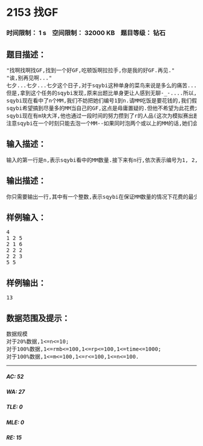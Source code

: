 # 2153 找GF   
### 时间限制： 1 s&nbsp;&nbsp;&nbsp;&nbsp;空间限制： 32000 KB&nbsp;&nbsp;&nbsp;&nbsp;题目等级： 钻石  
## 题目描述：  

<pre>
"找啊找啊找GF,找到一个好GF,吃顿饭啊拉拉手,你是我的好GF.再见."  
"诶,别再见啊..."  
七夕...七夕...七夕这个日子,对于sqybi这种单身的菜鸟来说是多么的痛苦...虽然他听着这首叫做"找啊找啊找GF"的歌,他还是很痛苦.为了避免这种痛苦,sqybi决定要给自己找点事情干.他去找到了七夕模拟赛的负责人zmc MM,让她给自己一个出题的任务.经过几天的死缠烂打,zmc MM终于同意了.  
但是,拿到这个任务的sqybi发现,原来出题比单身更让人感到无聊-_-....所以,他决定了,要在出题的同时去办另一件能够使自己不无聊的事情--给自己找GF.  
sqybi现在看中了n个MM,我们不妨把她们编号1到n.请MM吃饭是要花钱的,我们假设请i号MM吃饭要花rmb[i]块大洋.而希望骗MM当自己GF是要费人品的,我们假设请第i号MM吃饭试图让她当自己GF的行为(不妨称作泡该MM)要耗费rp[i]的人品.而对于每一个MM来说,sqybi都有一个对应的搞定她的时间,对于第i个MM来说叫做time[i]. sqybi保证自己有足够的魅力用time[i]的时间搞定第i个MM^_^.  
sqybi希望搞到尽量多的MM当自己的GF,这点是毋庸置疑的.但他不希望为此花费太多的时间(毕竟七夕赛的题目还没出),所以他希望在保证搞到MM数量最多的情况下花费的总时间最少.  
sqybi现在有m块大洋,他也通过一段时间的努力攒到了r的人品(这次为模拟赛出题也攒rp哦~~).他凭借这些大洋和人品可以泡到一些MM.他想知道,自己泡到最多的MM花费的最少时间是多少.  
注意sqybi在一个时刻只能去泡一个MM--如果同时泡两个或以上的MM的话,她们会打起来的...
</pre>
  
  
## 输入描述：  

<pre>
输入的第一行是n,表示sqybi看中的MM数量.接下来有n行,依次表示编号为1, 2, 3, ..., n的一个MM的信息.每行表示一个MM的信息,有三个整数:rmb, rp和time.最后一行有两个整数,分别为m和r.
</pre>
  
  
## 输出描述：  

<pre>
你只需要输出一行,其中有一个整数,表示sqybi在保证MM数量的情况下花费的最少总时间是多少.
</pre>
  
  
## 样例输入：  

<pre>
4  
1 2 5  
2 1 6  
2 2 2  
2 2 3  
5 5
</pre>
  
  
## 样例输出：  

<pre>
13
</pre>
  
  
## 数据范围及提示：  

<pre>
数据规模  
对于20%数据,1<=n<=10;  
对于100%数据,1<=rmb<=100,1<=rp<=100,1<=time<=1000;  
对于100%数据,1<=m<=100,1<=r<=100,1<=n<=100.
</pre>
  
  
***  

##### AC: 52  
##### WA: 27  
##### TLE: 0  
##### MLE: 0  
##### RE: 15  
